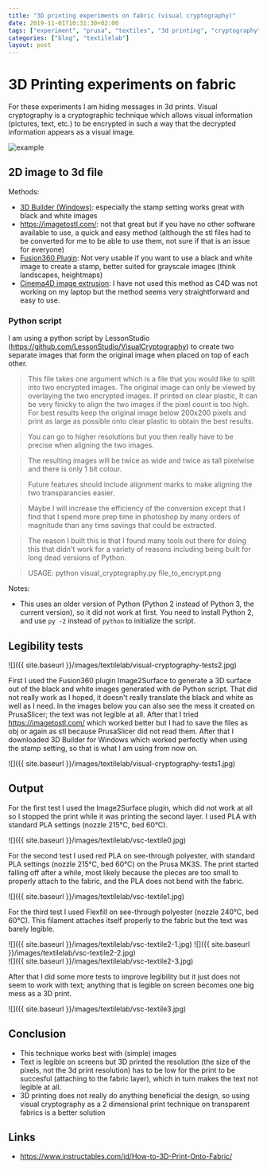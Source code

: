 ```yaml
---
title: "3D printing experiments on fabric (visual cryptography)"
date: 2019-11-01T10:31:30+02:00
tags: ["experiment", "prusa", "textiles", "3d printing", "cryptography"]
categories: ["blog", "textilelab"]
layout: post
---
```


# 3D Printing experiments on fabric
For these experiments I am hiding messages in 3d prints. Visual cryptography is a cryptographic technique which allows visual information (pictures, text, etc.) to be encrypted in such a way that the decrypted information appears as a visual image. 

![example](https://upload.wikimedia.org/wikipedia/commons/0/0e/Visual_crypto_animation_demo.gif)

## 2D image to 3d file
Methods:
- [3D Builder (Windows)](https://www.microsoft.com/en-us/p/3d-builder/9wzdncrfj3t6?source=lp&activetab=pivot:overviewtab): especially the stamp setting works great with black and white images
- <https://imagetostl.com/>: not that great but if you have no other software available to use, a quick and easy method (although the stl files had to be converted for me to be able to use them, not sure if that is an issue for everyone)
- [Fusion360 Plugin](https://github.com/hanskellner/Fusion360Image2Surface): Not very usable if you want to use a black and white image to create a stamp, better suited for grayscale images (think landscapes, heightmaps)
- [Cinema4D image extrusion](https://www.motiontutorials.net/blog-tutorials/cinema4d-logo-extrusion-from-photo): I have not used this method as C4D was not working on my laptop but the method seems very straightforward and easy to use.

### Python script
I am using a python script by LessonStudio (<https://github.com/LessonStudio/VisualCryptography>) to create two separate images that form the original image when placed on top of each other.

>This file takes one argument which is a file that you would like to split into two encrypted images. The original image can only be viewed by overlaying the two encrypted images. If printed on clear plastic, It can be very finicky to align the two images if the pixel count is too high. For best results keep the original image below 200x200 pixels and print as large as possible onto clear plastic to obtain the best results.

>You can go to higher resolutions but you then really have to be precise when aligning the two images.

>The resulting images will be twice as wide and twice as tall pixelwise and there is only 1 bit colour.

>Future features should include alignment marks to make aligning the two transparancies easier.

>Maybe I will increase the efficiency of the conversion except that I find that I spend more prep time in photoshop by many orders of magnitude than any time savings that could be extracted.

>The reason I built this is that I found many tools out there for doing this that didn't work for a variety of reasons including being built for long dead versions of Python.

>USAGE: python visual_cryptography.py file_to_encrypt.png

Notes: 
- This uses an older version of Python (Python 2 instead of Python 3, the current version), so it did not work at first. You need to install Python 2, and use ```py -2``` instead of ```python``` to initialize the script.

## Legibility tests 

![]({{ site.baseurl }}/images/textilelab/visual-cryptography-tests2.jpg)

First I used the Fusion360 plugin Image2Surface to generate a 3D surface out of the black and white images generated with de Python script. That did not really work as I hoped, it doesn't really translate the black and white as well as I need. In the images below you can also see the mess it created on PrusaSlicer; the text was not legible at all. After that I tried <https://imagetostl.com/> which worked better but I had to save the files as obj or again as stl because PrusaSlicer did not read them. After that I downloaded 3D Builder for Windows which worked perfectly when using the stamp setting, so that is what I am using from now on. 

![]({{ site.baseurl }}/images/textilelab/visual-cryptography-tests1.jpg)

## Output
For the first test I used the Image2Surface plugin, which did not work at all so I stopped the print while it was printing the second layer. I used PLA with standard PLA settings (nozzle 215°C, bed 60°C). 

![]({{ site.baseurl }}/images/textilelab/vsc-textile0.jpg)

For the second test I used red PLA on see-through polyester, with standard PLA settings (nozzle 215°C, bed 60°C) on the Prusa MK3S. The print started falling off after a while, most likely because the pieces are too small to properly attach to the fabric, and the PLA does not bend with the fabric.

![]({{ site.baseurl }}/images/textilelab/vsc-textile1.jpg)

For the third test I used Flexfill on see-through polyester (nozzle 240°C, bed 60°C). This filament attaches itself properly to the fabric but the text was barely legible.

<div markdown="1" class="row-2">
![]({{ site.baseurl }}/images/textilelab/vsc-textile2-1.jpg)
![]({{ site.baseurl }}/images/textilelab/vsc-textile2-2.jpg)
</div>
![]({{ site.baseurl }}/images/textilelab/vsc-textile2-3.jpg)

After that I did some more tests to improve legibility but it just does not seem to work with text; anything that is legible on screen becomes one big mess as a 3D print.

![]({{ site.baseurl }}/images/textilelab/vsc-textile3.jpg)

## Conclusion
- This technique works best with (simple) images
- Text is legible on screens but 3D printed the resolution (the size of the pixels, not the 3d print resolution) has to be low for the print to be succesful (attaching to the fabric layer), which in turn makes the text not legible at all. 
- 3D printing does not really do anything beneficial the design, so using visual cryptography as a 2 dimensional print technique on transparent fabrics is a better solution

## Links
- <https://www.instructables.com/id/How-to-3D-Print-Onto-Fabric/>
